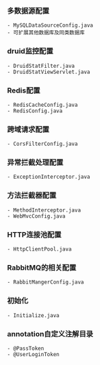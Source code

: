 ### 多数据源配置
    - MySQLDataSourceConfig.java
    - 可扩展其他数据库及同类数据库

### druid监控配置
    - DruidStatFilter.java
    - DruidStatViewServlet.java

### Redis配置
    - RedisCacheConfig.java
    - RedisConfig.java

### 跨域请求配置
    - CorsFilterConfig.java

### 异常拦截处理配置
    - ExceptionInterceptor.java

### 方法拦截器配置
    - MethodInterceptor.java
    - WebMvcConfig.java

### HTTP连接池配置
    - HttpClientPool.java

### RabbitMQ的相关配置
    - RabbitMangerConfig.java

### 初始化
    - Initialize.java

### annotation自定义注解目录
    - @PassToken
    - @UserLoginToken

